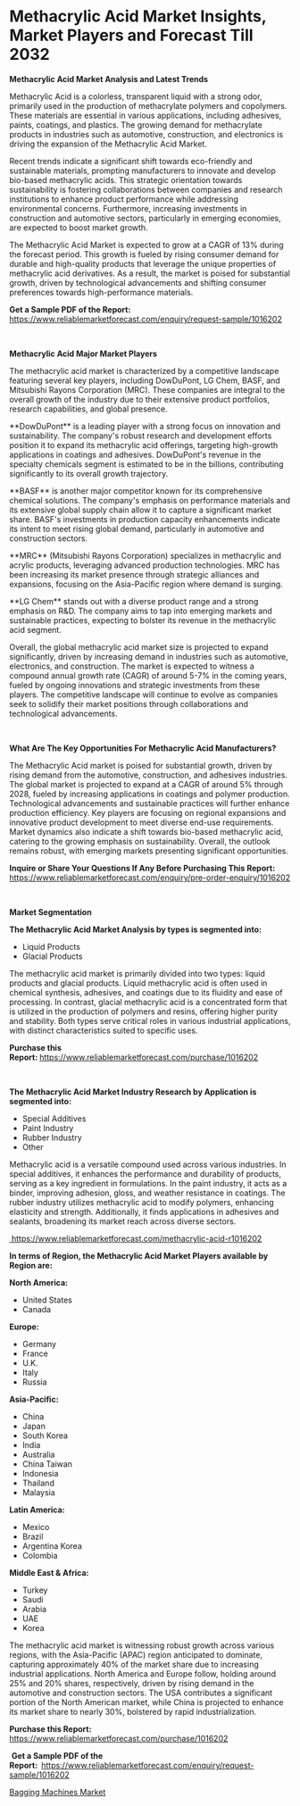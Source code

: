 <p><h1>Methacrylic Acid Market Insights, Market Players and Forecast Till 2032</h1></p><p><strong>Methacrylic Acid Market Analysis and Latest Trends</strong></p>
<p><p>Methacrylic Acid is a colorless, transparent liquid with a strong odor, primarily used in the production of methacrylate polymers and copolymers. These materials are essential in various applications, including adhesives, paints, coatings, and plastics. The growing demand for methacrylate products in industries such as automotive, construction, and electronics is driving the expansion of the Methacrylic Acid Market.</p><p>Recent trends indicate a significant shift towards eco-friendly and sustainable materials, prompting manufacturers to innovate and develop bio-based methacrylic acids. This strategic orientation towards sustainability is fostering collaborations between companies and research institutions to enhance product performance while addressing environmental concerns. Furthermore, increasing investments in construction and automotive sectors, particularly in emerging economies, are expected to boost market growth.</p><p>The Methacrylic Acid Market is expected to grow at a CAGR of 13% during the forecast period. This growth is fueled by rising consumer demand for durable and high-quality products that leverage the unique properties of methacrylic acid derivatives. As a result, the market is poised for substantial growth, driven by technological advancements and shifting consumer preferences towards high-performance materials.</p></p>
<p><strong>Get a Sample PDF of the Report:&nbsp;</strong> <a href="https://www.reliablemarketforecast.com/enquiry/request-sample/1016202?utm_campaign=2721&utm_medium=2&utm_source=Github&utm_content=ia&utm_term=02042025&utm_id=methacrylic-acid">https://www.reliablemarketforecast.com/enquiry/request-sample/1016202</a></p>
<p>&nbsp;</p>
<p><strong>Methacrylic Acid Major Market Players</strong></p>
<p><p>The methacrylic acid market is characterized by a competitive landscape featuring several key players, including DowDuPont, LG Chem, BASF, and Mitsubishi Rayons Corporation (MRC). These companies are integral to the overall growth of the industry due to their extensive product portfolios, research capabilities, and global presence.</p><p>**DowDuPont** is a leading player with a strong focus on innovation and sustainability. The company's robust research and development efforts position it to expand its methacrylic acid offerings, targeting high-growth applications in coatings and adhesives. DowDuPont's revenue in the specialty chemicals segment is estimated to be in the billions, contributing significantly to its overall growth trajectory.</p><p>**BASF** is another major competitor known for its comprehensive chemical solutions. The company's emphasis on performance materials and its extensive global supply chain allow it to capture a significant market share. BASF's investments in production capacity enhancements indicate its intent to meet rising global demand, particularly in automotive and construction sectors.</p><p>**MRC** (Mitsubishi Rayons Corporation) specializes in methacrylic and acrylic products, leveraging advanced production technologies. MRC has been increasing its market presence through strategic alliances and expansions, focusing on the Asia-Pacific region where demand is surging.</p><p>**LG Chem** stands out with a diverse product range and a strong emphasis on R&D. The company aims to tap into emerging markets and sustainable practices, expecting to bolster its revenue in the methacrylic acid segment.</p><p>Overall, the global methacrylic acid market size is projected to expand significantly, driven by increasing demand in industries such as automotive, electronics, and construction. The market is expected to witness a compound annual growth rate (CAGR) of around 5-7% in the coming years, fueled by ongoing innovations and strategic investments from these players. The competitive landscape will continue to evolve as companies seek to solidify their market positions through collaborations and technological advancements.</p></p>
<p>&nbsp;</p>
<p><strong>What Are The Key Opportunities For Methacrylic Acid Manufacturers?</strong></p>
<p><p>The Methacrylic Acid market is poised for substantial growth, driven by rising demand from the automotive, construction, and adhesives industries. The global market is projected to expand at a CAGR of around 5% through 2028, fueled by increasing applications in coatings and polymer production. Technological advancements and sustainable practices will further enhance production efficiency. Key players are focusing on regional expansions and innovative product development to meet diverse end-use requirements. Market dynamics also indicate a shift towards bio-based methacrylic acid, catering to the growing emphasis on sustainability. Overall, the outlook remains robust, with emerging markets presenting significant opportunities.</p></p>
<p><strong>Inquire or Share Your Questions If Any Before Purchasing This Report:</strong> <a href="https://www.reliablemarketforecast.com/enquiry/pre-order-enquiry/1016202?utm_campaign=2721&utm_medium=2&utm_source=Github&utm_content=ia&utm_term=02042025&utm_id=methacrylic-acid">https://www.reliablemarketforecast.com/enquiry/pre-order-enquiry/1016202</a></p>
<p>&nbsp;</p>
<p><strong>Market Segmentation</strong></p>
<p><strong>The Methacrylic Acid Market Analysis by types is segmented into:</strong></p>
<p><ul><li>Liquid Products</li><li>Glacial Products</li></ul></p>
<p><p>The methacrylic acid market is primarily divided into two types: liquid products and glacial products. Liquid methacrylic acid is often used in chemical synthesis, adhesives, and coatings due to its fluidity and ease of processing. In contrast, glacial methacrylic acid is a concentrated form that is utilized in the production of polymers and resins, offering higher purity and stability. Both types serve critical roles in various industrial applications, with distinct characteristics suited to specific uses.</p></p>
<p><strong>Purchase this Report:&nbsp;</strong><a href="https://www.reliablemarketforecast.com/purchase/1016202?utm_campaign=2721&utm_medium=2&utm_source=Github&utm_content=ia&utm_term=02042025&utm_id=methacrylic-acid">https://www.reliablemarketforecast.com/purchase/1016202</a></p>
<p>&nbsp;</p>
<p><strong>The Methacrylic Acid Market Industry Research by Application is segmented into:</strong></p>
<p><ul><li>Special Additives</li><li>Paint Industry</li><li>Rubber Industry</li><li>Other</li></ul></p>
<p><p>Methacrylic acid is a versatile compound used across various industries. In special additives, it enhances the performance and durability of products, serving as a key ingredient in formulations. In the paint industry, it acts as a binder, improving adhesion, gloss, and weather resistance in coatings. The rubber industry utilizes methacrylic acid to modify polymers, enhancing elasticity and strength. Additionally, it finds applications in adhesives and sealants, broadening its market reach across diverse sectors.</p></p>
<p><a href="https://www.reliablemarketforecast.com/methacrylic-acid-r1016202?utm_campaign=2721&utm_medium=2&utm_source=Github&utm_content=ia&utm_term=02042025&utm_id=methacrylic-acid">&nbsp;https://www.reliablemarketforecast.com/methacrylic-acid-r1016202</a></p>
<p><strong>In terms of Region, the Methacrylic Acid Market Players available by Region are:</strong></p>
<p>
    <p> <strong> North America: </strong>
        <ul>
            <li>United States</li>
            <li>Canada</li>
        </ul>
        </p> 
    <p> <strong> Europe: </strong>
        <ul>
            <li>Germany</li>
            <li>France</li>
            <li>U.K.</li>
            <li>Italy</li>
            <li>Russia</li>
        </ul>
        </p> 
    <p> <strong> Asia-Pacific: </strong>
        <ul>
            <li>China</li>
            <li>Japan</li>
            <li>South Korea</li>
            <li>India</li>
            <li>Australia</li>
            <li>China Taiwan</li>
            <li>Indonesia</li>
            <li>Thailand</li>
            <li>Malaysia</li>
        </ul>
        </p> 
    <p> <strong> Latin America: </strong>
        <ul>
            <li>Mexico</li>
            <li>Brazil</li>
            <li>Argentina Korea</li>
            <li>Colombia</li>
        </ul>
        </p> 
    <p> <strong> Middle East & Africa: </strong>
        <ul>
            <li>Turkey</li>
            <li>Saudi</li>
            <li>Arabia</li>
            <li>UAE</li>
            <li>Korea</li>
        </ul>
    </p>
    </p>
<p><p>The methacrylic acid market is witnessing robust growth across various regions, with the Asia-Pacific (APAC) region anticipated to dominate, capturing approximately 40% of the market share due to increasing industrial applications. North America and Europe follow, holding around 25% and 20% shares, respectively, driven by rising demand in the automotive and construction sectors. The USA contributes a significant portion of the North American market, while China is projected to enhance its market share to nearly 30%, bolstered by rapid industrialization.</p></p>
<p><strong>Purchase this Report: </strong><a href="https://www.reliablemarketforecast.com/purchase/1016202?utm_campaign=2721&utm_medium=2&utm_source=Github&utm_content=ia&utm_term=02042025&utm_id=methacrylic-acid">https://www.reliablemarketforecast.com/purchase/1016202</a></p>
<p>&nbsp;<strong>Get a Sample PDF of the Report:&nbsp;&nbsp;</strong><a href="https://www.reliablemarketforecast.com/enquiry/request-sample/1016202?utm_campaign=2721&utm_medium=2&utm_source=Github&utm_content=ia&utm_term=02042025&utm_id=methacrylic-acid">https://www.reliablemarketforecast.com/enquiry/request-sample/1016202</a></p>
<p><strong></strong></p>
<p><p><a href="https://github.com/chaturberville8181/Market-Research-Report-List-1/blob/main/bagging-machines-market.md?utm_campaign=2721&utm_medium=2&utm_source=Github&utm_content=ia&utm_term=02042025&utm_id=methacrylic-acid">Bagging Machines Market</a></p></p>